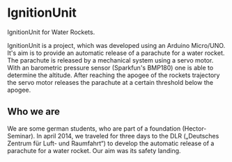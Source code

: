 IgnitionUnit
============

IgnitionUnit for Water Rockets.

IgnitionUnit is a project, which was developed using an Arduino Micro/UNO. It's aim is to provide an automatic release of a parachute for a water rocket. The parachute is released by a mechanical system using a servo motor. With an barometric pressure sensor (Sparkfun's BMP180) one is able to determine the altitude. After reaching the apogee of the rockets trajectory the servo motor releases the parachute at a certain threshold below the apogee.

Who we are
----------

We are some german students, who are part of a foundation (Hector-Seminar). In april 2014, we traveled for three days to the DLR („Deutsches Zentrum für Luft- und Raumfahrt“) to develop the automatic release of a parachute for a water rocket. Our aim was its safety landing.


